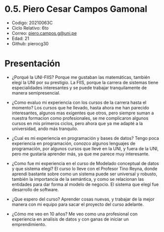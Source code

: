 # 0.5. Piero Cesar Campos Gamonal

- Codigo: 20210063C
- Ciclo Relativo: 6to
- Correo: piero.campos.g@uni.pe
- Edad: 21
- Github: pierocg30

# Presentación

- ¿Porqué la UNI-FIIS?
    Porque me gustaban las matemáticas, también elegí la UNI por su prestigio.
    La FIIS, porque la carrera de sistemas tiene especialidades interesantes y se puede trabajar tranquilamente de manera semipresencial.

- ¿Como evaluo mi experiencia con los cursos de la carrera hasta el momento?
    Los cursos que he llevado, hasta ahora me han parecido interesantes, algunos mas exigentes que otros, pero siempre suman a nuestra formacion como profesionales, se me complicaron algunos cursos en mis primeros ciclos, pero ahora que ya me adapté a la universidad, ando más tranquilo.

- ¿Cual es mi experiencia en programación y bases de datos?
    Tengo poca experiencia en programación, conozco algunos lenguajes de programación, por algunos cursos que llevé en la UNI, y fuera de la UNI, pero me gustaría aprender más, ya que me parece muy interesante.

- ¿Como fue mi experiencia en el curso de Modelado conceptual de datos y que sistema elegí?
    El curso lo lleve con el Profesor Tino Reyna, donde aprendi bastante sobre como un sistema puede ser universal y robusto, también la importancia de la semántica, y como se relacionan las entidades para dar forma al modelo de negocio.
    El sistema que elegí fue desarrollo de software.

- ¿Que espero del curso?
    Aprender cosas nuevas, y trabajar de la mejor manera con mi equipo para sacar el proyecto del curso adelante.

- ¿Cómo me veo en 10 años?
    Me veo como una profesional con experiencia  en analisis de datos y con ganas de iniciar un emprendimiento.